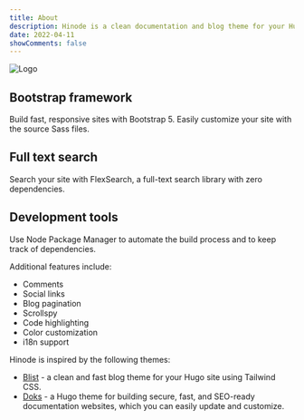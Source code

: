 ```yaml
---
title: About
description: Hinode is a clean documentation and blog theme for your Hugo site based on Bootstrap 5.
date: 2022-04-11
showComments: false
---
```


<p class="text-center"><img src="/img/logo_embedded.svg" class="img-fluid w-50 m-5" alt="Logo"></p>

<section class="section section-sm mt-5 mb-5">
  <div class="container-fluid">
    <div class="row justify-content-center text-center">
    <div class="row justify-content-center text-center">
      <div class="col-lg-4">
        <i class="fa-brands fa-bootstrap fa-2xl"></i>
        <h2 class="h4">Bootstrap framework</h2>
        <p>Build fast, responsive sites with Bootstrap 5. Easily customize your site with the source Sass files.</p>
      </div>
      <div class="col-lg-4">
        <i class="fa-solid fa-magnifying-glass fa-2xl"></i>
        <h2 class="h4">Full text search</h2>
        <p>Search your site with FlexSearch, a full-text search library with zero dependencies.</p>
      </div>
      <div class="col-lg-4">
      <i class="fa-solid fa-code fa-2xl"></i>
        <h2 class="h4">Development tools</h2>
        <p>Use Node Package Manager to automate the build process and to keep track of dependencies.</p>
      </div>
    </div>
  </div>
</section>

Additional features include:

* Comments
* Social links
* Blog pagination
* Scrollspy
* Code highlighting
* Color customization
* i18n support

Hinode is inspired by the following themes:

* [Blist](https://github.com/apvarun/blist-hugo-theme) - a clean and fast blog theme for your Hugo site using Tailwind CSS.
* [Doks](https://github.com/h-enk/doks) - a Hugo theme for building secure, fast, and SEO-ready documentation websites, which you can easily update and customize.
